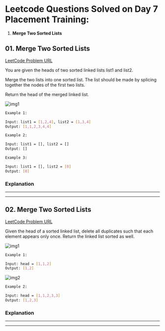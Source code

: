 # Leetcode Questions Solved on Day 7 Placement Training:

1. **Merge Two Sorted Lists**

## 01. Merge Two Sorted Lists

[LeetCode Problem URL](https://leetcode.com/problems/merge-two-sorted-lists/?envType=problem-list-v2&envId=linked-list)

You are given the heads of two sorted linked lists list1 and list2.

Merge the two lists into one sorted list. The list should be made by splicing together the nodes of the first two lists.

Return the head of the merged linked list.

![img1](https://assets.leetcode.com/uploads/2020/10/03/merge_ex1.jpg)

```bash
Example 1:

Input: list1 = [1,2,4], list2 = [1,3,4]
Output: [1,1,2,3,4,4]
```

```bash
Example 2:

Input: list1 = [], list2 = []
Output: []
```

```bash
Example 3:

Input: list1 = [], list2 = [0]
Output: [0]
```

### Explanation

---

---

## 02. Merge Two Sorted Lists

[LeetCode Problem URL](https://leetcode.com/problems/merge-two-sorted-lists/?envType=problem-list-v2&envId=linked-list)

Given the head of a sorted linked list, delete all duplicates such that each element appears only once. Return the linked list sorted as well.

![img1](https://assets.leetcode.com/uploads/2021/01/04/list1.jpg)
```bash
Example 1:

Input: head = [1,1,2]
Output: [1,2]
```

![img2](https://assets.leetcode.com/uploads/2021/01/04/list2.jpg)
```bash
Example 2:

Input: head = [1,1,2,3,3]
Output: [1,2,3]
```

### Explanation

---

---